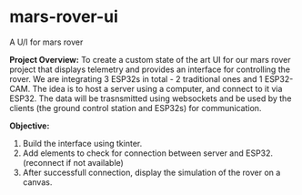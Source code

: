 # mars-rover-ui
A U/I for mars rover

**Project Overview:**
To create a custom state of the art UI for our mars rover project that displays telemetry and provides an interface for controlling the rover.
We are integrating 3 ESP32s in total - 2 traditional ones and 1 ESP32-CAM. The idea is to host a server using a computer, and connect to it via ESP32. The data will be trasnsmitted using websockets and be used by the clients (the ground control station and ESP32s) for communication. 

**Objective:**
1. Build the interface using tkinter.
2. Add elements to check for connection between server and ESP32. (reconnect if not available)
3. After successfull connection, display the simulation of the rover on a canvas.
